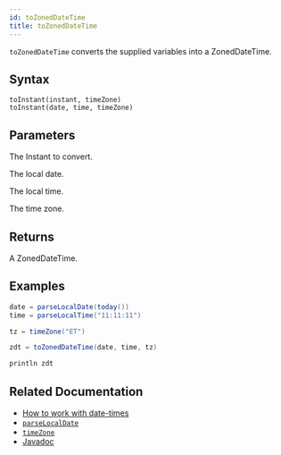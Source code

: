```yaml
---
id: toZonedDateTime
title: toZonedDateTime
---
```


`toZonedDateTime` converts the supplied variables into a ZonedDateTime.

## Syntax

```
toInstant(instant, timeZone)
toInstant(date, time, timeZone)
```

## Parameters

<ParamTable>
<Param name="instant" type="Instant">

The Instant to convert.

</Param>
<Param name="date" type="LocalDate">

The local date.

</Param>
<Param name="time" type="LocalTime">

The local time.

</Param>
<Param name="timeZone" type="ZoneId">

The time zone.

</Param>
</ParamTable>

## Returns

A ZonedDateTime.

## Examples

```groovy order=null
date = parseLocalDate(today())
time = parseLocalTime("11:11:11")

tz = timeZone("ET")

zdt = toZonedDateTime(date, time, tz)

println zdt
```

## Related Documentation

- [How to work with date-times](../../../how-to-guides/work-with-date-time.md)
- [`parseLocalDate`](./parseLocalDate.md)
- [`timeZone`](./timeZone.md)
- [Javadoc](<https://deephaven.io/core/javadoc/io/deephaven/time/DateTimeUtils.html#toZonedDateTime(java.time.Instant,java.time.ZoneId)>)
